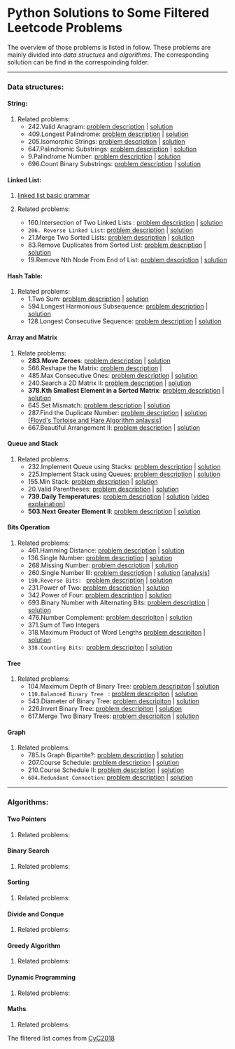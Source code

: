 # Python Solutions to Some Filtered Leetcode Problems<br>

The overview of those problems is listed in follow. These problems are mainly divided into *data structues* and *algorithms*. The corresponding sollution can be find in the correspoinding folder.

---
### Data structures:
    
#### String:
  1. Related problems:
     * 242.Valid Anagram: 
     [problem description](https://leetcode.com/problems/valid-anagram/) | [solution](string/valid_anagram.py)
     * 409.Longest Palindrome: 
     [problem description](https://leetcode.com/problems/longest-palindrome/) | [solution](string/longest_palindrome.py)
     * 205.Isomorphic Strings: 
     [problem description](https://leetcode.com/problems/isomorphic-strings/) | [solution](string/isomorphic_string.py)
     * 647.Palindromic Substrings: 
     [problem description](https://leetcode.com/problems/palindromic-substrings/) | [solution](string/palindromic_substrings.py)
     * 9.Palindrome Number: 
     [problem description](https://leetcode.com/problems/palindrome-number/) | [solution](string/palindrome_number.py)
     * 696.Count Binary Substrings: 
     [problem description](https://leetcode.com/problems/count-binary-substrings/) | [solution](string/count_binary_substrings.py)

#### Linked List:
  1. [linked list basic grammar](https://www.tutorialspoint.com/python_data_structure/python_linked_lists.htm)
 
  2. Related problems:  
     * 160.Intersection of Two Linked Lists : 
     [problem description](https://leetcode.com/problems/intersection-of-two-linked-lists) | [solution](linked_list/intersection_two_linked_lists.py)
     * `206. Reverse Linked List`: 
     [problem description](https://leetcode.com/problems/reverse-linked-list/) | [solution](linked_list/reverse_linked_list.py)
     * 21.Merge Two Sorted Lists: 
     [problem description](https:s//leetcode.com/problems/merge-two-sorted-lists/) | [solution](linked_list/merge_two_sorted_lists.py)
     * 83.Remove Duplicates from Sorted List: 
     [problem description](https://leetcode.com/problems/remove-duplicates-from-sorted-list/) | [solution](linked_list/remove_duplicates_from_sorted_list.py)
     * 19.Remove Nth Node From End of List: 
     [problem description](https://leetcode.com/problems/remove-nth-node-from-end-of-list/) | [solution](linked_list/remove_nth_from_end.py)
     <!-- * 24.Swap Nodes in Pairs
     * 445.Add Two Numbers II
     * 234.Palindrome Linked List
     * 725.Split Linked List in Parts
     * 328.Odd Even Linked List -->

#### Hash Table:
  1. Related problems:
      * 1.Two Sum: 
     [problem description](https://leetcode.com/problems/two-sum/) | [solution](hash_table/two_sum.py)
      * 594.Longest Harmonious Subsequence: 
     [problem description](https://leetcode.com/problems/longest-harmonious-subsequence/) | [solution](hash_table/longest_harmonius_subsequence.py)
      * 128.Longest Consecutive Sequence: 
     [problem description](https://leetcode.com/problems/longest-consecutive-sequence/) | [solution](hash_table/longest_consecutive_sequence.py)
             
#### Array and Matrix
  1. Relate problems:   
     * **283.Move Zeroes**: 
     [problem description](https://leetcode.com/problems/move-zeroes/) | [solution](array_and_matrix/move_zeros.py)
     * 566.Reshape the Matrix: 
     [problem description](https://leetcode.com/problems/reshape-the-matrix/description/) | <!-- solution: no need just using numpy.reshape() -->
     * 485.Max Consecutive Ones: 
     [problem description](https://leetcode.com/problems/max-consecutive-ones/description/) | [solution](array_and_matrix/max_consecutive_ones.py)
     * 240.Search a 2D Matrix II: 
     [problem description](https://leetcode.com/problems/search-a-2d-matrix-ii/description/) | [solution](array_and_matrix/search_2d_matrix.py)
     * **378.Kth Smallest Element in a Sorted Matrix**:
     [problem description](https://leetcode.com/problems/kth-smallest-element-in-a-sorted-matrix/description/) | [solution](array_and_matrix/kth_element.py)
     * 645.Set Mismatch: 
     [problem description](array_and_matrix/kth_element.py) | [solution](array_and_matrix/set_mismatch.py)
     * 287.Find the Duplicate Number: 
     [problem description](https://leetcode.com/problems/find-the-duplicate-number/) | [solution](array_and_matrix/find_duplicate_number.py) [[Floyd's Tortoise and Hare Algorithm anlaysis](https://blog.csdn.net/u012482487/article/details/49798169)]
     * 667.Beautiful Arrangement II: 
     [problem description](https://leetcode.com/problems/beautiful-arrangement-ii/description/) | [solution](array_and_matrix/beutiful_arrangement.py)
     <!--* 697.Degree of an Array 
     * 766.Toeplitz Matrix 
     * 565.Array Nesting 
     * 769.Max Chunks To Make Sorted -->

#### Queue and Stack
  1. Related problems:
     * 232.Implement Queue using Stacks:
     [problem description](https://leetcode.com/problems/implement-queue-using-stacks/description/) | [solution](queue_and_stack/queue_using_stacks.py)
     * 225.Implement Stack using Queues:
     [problem description](https://leetcode.com/problems/implement-stack-using-queues/description/) | [solution](queue_and_stack/stack_using_queque.py)
     * 155.Min Stack:
     [problem description](https://leetcode.com/problems/min-stack/) | [solution](queue_and_stack/min_stack.py)
     * 20.Valid Parentheses:
     [problem description](https://leetcode.com/problems/valid-parentheses/description/) | [solution](queue_and_stack/valid_parentheses.py)
     * **739.Daily Temperatures**:
     [problem description](https://leetcode.com/problems/daily-temperatures/description/) | [solution](queue_and_stack/daily_temperatures.py) [[video explaination](https://www.youtube.com/watch?v=WGm4Kj3lhRI)] 
     * **503.Next Greater Element II**:
     [problem description](https://leetcode.com/problems/next-greater-element-ii/description/) | [solution](queue_and_stack/next_greater_element.py)
     
#### Bits Operation
  1. Related problems:
      * 461.Hamming Distance: 
      [problem description](https://leetcode.com/problems/hamming-distance/) | [solution](bit_operation/hamming_distance.py)
      * 136.Single Number: 
      [problem description](https://leetcode.com/problems/single-number/description/) | [solution](bit_operation/single_number.py)
      * 268.Missing Number: 
      [problem description](https://leetcode.com/problems/missing-number/description/) | [solution](bit_operation/missing_number.py)
      * 260.Single Number III: 
      [problem description](https://leetcode.com/problems/single-number-iii/description/) | [solution](bit_operation/single_number_iii.py) [[analysis](https://cliuyang.cn/2019/02/07/AlgorithmIsBeautifulul-BitwiseOperation/)]
      * `190.Reverse Bits: `
      [problem description](https://leetcode.com/problems/reverse-bits/description/) | [solution](bit_operation/reverse_bits.py) 
      * 231.Power of Two:
      [problem description](https://leetcode.com/problems/power-of-two/description/) | [solution](bit_operation/power_of_two.py)  
      * 342.Power of Four:
      [problem description](https://leetcode.com/problems/power-of-four/) | [solution](bit_operation/power_of_four.py)  
      * 693.Binary Number with Alternating Bits:
      [problem description](https://leetcode.com/problems/binary-number-with-alternating-bits/description/) | [solution](bit_operation/binary_number_with_alternatiing_bits)  
      * 476.Number Complement:
      [problem descripiton](https://leetcode.com/problems/number-complement/description/) | [solution](bit_operation/number_complement.py)
      * 371.Sum of Two Integers
      <!-- [problem descripiton]() | [solution]() -->
      * 318.Maximum Product of Word Lengths
      [problem descripiton](https://leetcode.com/problems/maximum-product-of-word-lengths/description/) | [solution](bit_operation/maximum_product_of_word_lengths.py)
      * `338.Counting Bits:`
      [problem descripiton](https://leetcode.com/problems/counting-bits/description/) | [solution](bit_operation/counting_bits.py)
      
#### Tree
  1. Related problems:
     * 104.Maximum Depth of Binary Tree: 
     [problem descripiton](https://leetcode.com/problems/maximum-depth-of-binary-tree/description/) | [solution](tree/maximum_depth_of_binary_tree.py)
     * `110.Balanced Binary Tree ` :
     [problem descripiton](https://leetcode.com/problems/balanced-binary-tree/description/) | [solution](tree/balanced_binary_tree.py)
     * 543.Diameter of Binary Tree: 
     [problem descripiton](https://leetcode.com/problems/diameter-of-binary-tree/description/) | [solution](tree/diameter_of_binary_tree.py)
     * 226.Invert Binary Tree: 
     [problem descripiton](https://leetcode.com/problems/invert-binary-tree/description/) | [solution](tree/invert_binary_tree.py)
     * 617.Merge Two Binary Trees: 
     [problem descripiton](https://leetcode.com/problems/merge-two-binary-trees/) | [solution](tree/merge_two_binary_trees.py)

     
#### Graph
  1. Related problems:
     * 785.Is Graph Bipartite?:
     [problem description](https://leetcode.com/problems/is-graph-bipartite/) | [solution](graph/is_bipartite.py)  
     * 207.Course Schedule:
     [problem description](https://leetcode.com/problems/course-schedule/description/) | [solution](graph/cours_schedule.py)
     * 210.Course Schedule II:
     [problem description](https://leetcode.com/problems/course-schedule-ii/description/) | [solution](graph/cours_schedule.py)
     * `684.Redundant Connection`:
     [problem description](https://leetcode.com/problems/redundant-connection/description/) | [solution](graph/reduandant_connection.py)
     
---
### Algorithms:
<!-- [problem descripiton]() | [solution]() -->
#### Two Pointers
  1. Related problems:
   
#### Binary Search
  1. Related problems:
     
#### Sorting
  1. Related problems:

#### Divide and Conque
  1. Related problems:
       
#### Greedy Algorithm
  1. Related problems:
   
#### Dynamic Programming
  1. Related problems:
   
#### Maths
  1. Related problems:



The flitered list comes from [CyC2018](https://github.com/CyC2018/CS-Notes/blob/master/notes/Leetcode%20%E9%A2%98%E8%A7%A3%20-%20%E7%9B%AE%E5%BD%95.md)
